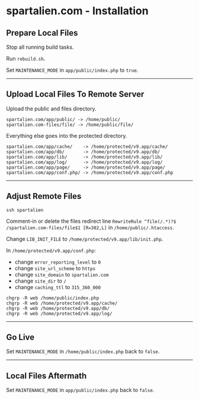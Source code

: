 # spartalien.com - Installation




## Prepare Local Files

Stop all running build tasks.

Run `rebuild.sh`.

Set `MAINTENANCE_MODE` in `app/public/index.php` to `true`.

---




## Upload Local Files To Remote Server

Upload the public and files directory.

`spartalien.com/app/public/ -> /home/public/`  
`spartalien.com-files/file/ -> /home/public/file/`

Everything else goes into the protected directory.

`spartalien.com/app/cache/    -> /home/protected/v9.app/cache/`  
`spartalien.com/app/db/       -> /home/protected/v9.app/db/`  
`spartalien.com/app/lib/      -> /home/protected/v9.app/lib/`  
`spartalien.com/app/log/      -> /home/protected/v9.app/log/`  
`spartalien.com/app/page/     -> /home/protected/v9.app/page/`  
`spartalien.com/app/conf.php/ -> /home/protected/v9.app/conf.php`

---




## Adjust Remote Files

`ssh spartalien`

Comment-in or delete the files redirect line `RewriteRule ^file(/.*)?$ /spartalien.com-files/file$1 [R=302,L]` in `/home/public/.htaccess`.

Change `LIB_INIT_FILE` to `/home/protected/v9.app/lib/init.php`.

In `/home/protected/v9.app/conf.php`:

- change `error_reporting_level` to `0`
- change `site_url_scheme` to `https`
- change `site_domain` to `spartalien.com`
- change `site_dir` to `/`
- change `caching_ttl` to `315_360_000`

`chgrp -R web /home/public/index.php`  
`chgrp -R web /home/protected/v9.app/cache/`  
`chgrp -R web /home/protected/v9.app/db/`  
`chgrp -R web /home/protected/v9.app/log/`

---




## Go Live

Set `MAINTENANCE_MODE` in `/home/public/index.php` back to `false`.

---




## Local Files Aftermath

Set `MAINTENANCE_MODE` in `app/public/index.php` back to `false`.
